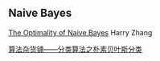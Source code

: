 
## Naive Bayes
[The Optimality of Naive Bayes](https://www.cs.unb.ca/~hzhang/publications/FLAIRS04ZhangH.pdf) Harry Zhang

[算法杂货铺——分类算法之朴素贝叶斯分类](https://www.cnblogs.com/leoo2sk/archive/2010/09/17/naive-bayesian-classifier.html)
